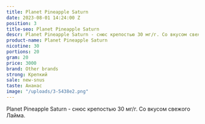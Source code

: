 ```yaml
---
title: Planet Pineapple Saturn
date: 2023-08-01 14:24:00 Z
position: 3
title-seo: Planet Pineapple Saturn
descr: Planet Pineapple Saturn - cнюс крепостью 30 мг/г. Со вкусом свежого Лайма.
product-name: Planet Pineapple Saturn
nicotine: 30
portions: 20
gram: 20
price: 3000
brand: Other brands
strong: Крепкий
sale: new-snus
taste: Ананас
image: "/uploads/3-5438e2.png"
---
```


Planet Pineapple Saturn - cнюс крепостью 30 мг/г. Со вкусом свежого Лайма.